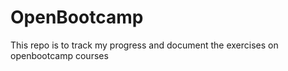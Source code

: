 # OpenBootcamp

This repo is to track my progress and document the exercises on openbootcamp courses
